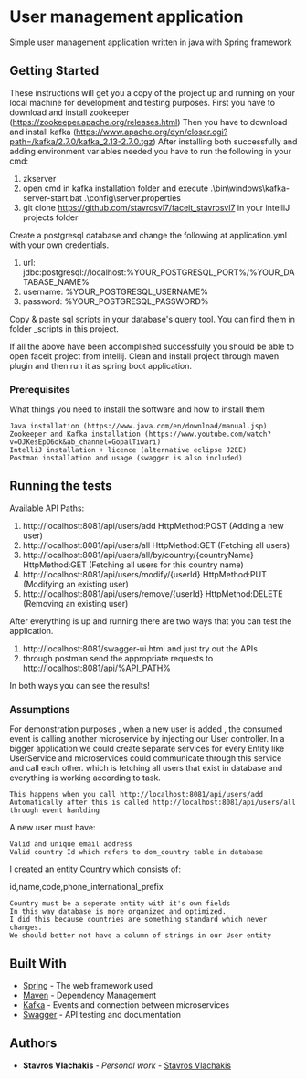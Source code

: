 # User management application

Simple user management application written in java with Spring framework

## Getting Started

These instructions will get you a copy of the project up and running on your local machine for development and testing purposes.
First you have to download and install zookeeper (https://zookeeper.apache.org/releases.html)
Then you have to download and install kafka (https://www.apache.org/dyn/closer.cgi?path=/kafka/2.7.0/kafka_2.13-2.7.0.tgz)
After installing both successfully and adding environment variables needed you have to run the following in your cmd:
1) zkserver
2) open cmd in kafka installation folder and execute .\bin\windows\kafka-server-start.bat .\config\server.properties
3) git clone https://github.com/stavrosvl7/faceit_stavrosvl7 in your intelliJ projects folder

Create a postgresql database and change the following at application.yml with your own credentials.

1) url: jdbc:postgresql://localhost:%YOUR_POSTGRESQL_PORT%/%YOUR_DATABASE_NAME%
2) username: %YOUR_POSTGRESQL_USERNAME%
3) password: %YOUR_POSTGRESQL_PASSWORD%

Copy & paste sql scripts in your database's query tool. You can find them in folder _scripts in this project.

Ιf all the above have been accomplished successfully you should be able to open faceit project from intellij.
Clean and install project through maven plugin and then run it as spring boot application.

### Prerequisites

What things you need to install the software and how to install them

```
Java installation (https://www.java.com/en/download/manual.jsp)
Zookeeper and Kafka installation (https://www.youtube.com/watch?v=OJKesEpO6ok&ab_channel=GopalTiwari)
IntelliJ installation + licence (alternative eclipse J2EE)
Postman installation and usage (swagger is also included)
```

## Running the tests
Available API Paths:
1) http://localhost:8081/api/users/add HttpMethod:POST (Adding a new user)
2) http://localhost:8081/api/users/all HttpMethod:GET (Fetching all users)
3) http://localhost:8081/api/users/all/by/country/{countryName} HttpMethod:GET (Fetching all users for this country name)
4) http://localhost:8081/api/users/modify/{userId} HttpMethod:PUT (Modifying an existing user)
5) http://localhost:8081/api/users/remove/{userId} HttpMethod:DELETE (Removing an existing user)

After everything is up and running there are two ways that you can test the application.
1) http://localhost:8081/swagger-ui.html and just try out the APIs
2) through postman send the appropriate requests to http://localhost:8081/api/%API_PATH%

In both ways you can see the results!

### Assumptions

For demonstration purposes , when a new user is added , the consumed event is calling another microservice
by injecting our User controller. In a bigger application we could create separate services for every
Entity like UserService and microservices could communicate through this service and call each other.
which is fetching all users that exist in database and everything is working according to task.


```
This happens when you call http://localhost:8081/api/users/add
Automatically after this is called http://localhost:8081/api/users/all through event hanlding
```

A new user must have:

```
Valid and unique email address
Valid country Id which refers to dom_country table in database
```

I created an entity Country which consists of:

id,name,code,phone_international_prefix

```
Country must be a seperate entity with it's own fields
In this way database is more organized and optimized.
I did this because countries are something standard which never changes.
We should better not have a column of strings in our User entity
```

## Built With

* [Spring](https://spring.io/) - The web framework used
* [Maven](https://maven.apache.org/) - Dependency Management
* [Kafka](https://kafka.apache.org/) - Events and connection between microservices 
* [Swagger](https://swagger.io/) - API testing and documentation 

## Authors

* **Stavros Vlachakis** - *Personal work* - [Stavros Vlachakis](https://github.com/stavrosvl7)

